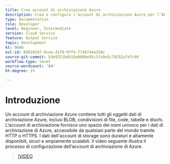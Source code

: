 ```yaml
---
title: Crea account di archiviazione Azure
description: Crea e configura l’account di archiviazione Azure per l’API Batch.
type: Documentation
role: Developer
level: Beginner, Intermediate
version: Cloud Service
feature: Output Service
topic: Development
kt: 9666
exl-id: 8d010107-8cea-41f0-9ff4-7746744a250c
source-git-commit: b3e9251bdb18a008be95c1fa9e5c79252a74fc98
workflow-type: tm+mt
source-wordcount: '84'
ht-degree: 1%

---
```


# Introduzione

Un account di archiviazione Azure contiene tutti gli oggetti dati di archiviazione Azure, inclusi BLOB, condivisioni di file, code, tabelle e dischi. L’account di archiviazione fornisce uno spazio dei nomi univoco per i dati di archiviazione di Azure, accessibile da qualsiasi parte del mondo tramite HTTP o HTTPS. I dati dell&#39;account di storage sono duraturi e altamente disponibili, sicuri e ampiamente scalabili.
Il video seguente illustra il processo di configurazione dell’account di archiviazione di Azure.

>[!VIDEO](https://video.tv.adobe.com/v/340127?quality=12&learn=on)
